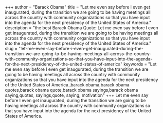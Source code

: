 +++
author = "Barack Obama"
title = "Let me even say before I even get inaugurated, during the transition we are going to be having meetings all across the country with community organizations so that you have input into the agenda for the next presidency of the United States of America."
description = "the best Barack Obama Quote: Let me even say before I even get inaugurated, during the transition we are going to be having meetings all across the country with community organizations so that you have input into the agenda for the next presidency of the United States of America."
slug = "let-me-even-say-before-i-even-get-inaugurated-during-the-transition-we-are-going-to-be-having-meetings-all-across-the-country-with-community-organizations-so-that-you-have-input-into-the-agenda-for-the-next-presidency-of-the-united-states-of-america"
keywords = "Let me even say before I even get inaugurated, during the transition we are going to be having meetings all across the country with community organizations so that you have input into the agenda for the next presidency of the United States of America.,barack obama,barack obama quotes,barack obama quote,barack obama sayings,barack obama saying,quotes, sayings,quote, saying, motivation"
+++
Let me even say before I even get inaugurated, during the transition we are going to be having meetings all across the country with community organizations so that you have input into the agenda for the next presidency of the United States of America.
